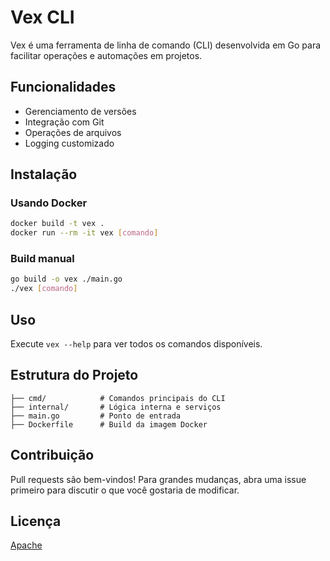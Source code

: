 # Vex CLI

Vex é uma ferramenta de linha de comando (CLI) desenvolvida em Go para facilitar operações e automações em projetos.

## Funcionalidades
- Gerenciamento de versões
- Integração com Git
- Operações de arquivos
- Logging customizado

## Instalação

### Usando Docker
```sh
docker build -t vex .
docker run --rm -it vex [comando]
```

### Build manual
```sh
go build -o vex ./main.go
./vex [comando]
```

## Uso
Execute `vex --help` para ver todos os comandos disponíveis.

## Estrutura do Projeto
```
├── cmd/            # Comandos principais do CLI
├── internal/       # Lógica interna e serviços
├── main.go         # Ponto de entrada
├── Dockerfile      # Build da imagem Docker
```

## Contribuição
Pull requests são bem-vindos! Para grandes mudanças, abra uma issue primeiro para discutir o que você gostaria de modificar.

## Licença
[Apache](LICENSE)
